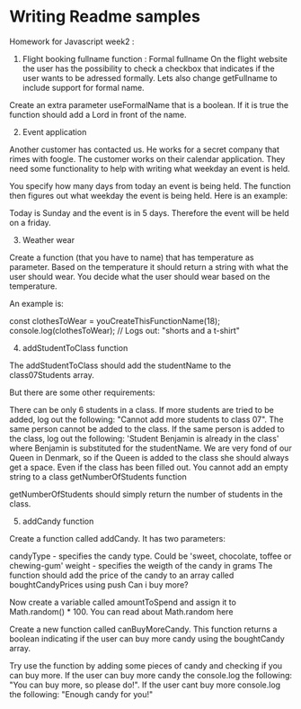 # Writing Readme samples 
Homework for Javascript week2 :
1. Flight booking fullname function :
   Formal fullname
On the flight website the user has the possibility to check a checkbox that indicates if the user wants to be adressed formally. Lets also change getFullname to include support for formal name.

Create an extra parameter useFormalName that is a boolean. If it is true the function should add a Lord in front of the name.

2. Event application

Another customer has contacted us. He works for a secret company that rimes with foogle. The customer works on their calendar application. They need some functionality to help with writing what weekday an event is held.

You specify how many days from today an event is being held. The function then figures out what weekday the event is being held. Here is an example:

Today is Sunday and the event is in 5 days. Therefore the event will be held on a friday.

3. Weather wear

Create a function (that you have to name) that has temperature as parameter. Based on the temperature it should return a string with what the user should wear. You decide what the user should wear based on the temperature.

An example is:

const clothesToWear = youCreateThisFunctionName(18);
console.log(clothesToWear); // Logs out: "shorts and a t-shirt"

4. addStudentToClass function

The addStudentToClass should add the studentName to the class07Students array.

But there are some other requirements:

There can be only 6 students in a class. If more students are tried to be added, log out the following: "Cannot add more students to class 07".
The same person cannot be added to the class. If the same person is added to the class, log out the following: 'Student Benjamin is already in the class' where Benjamin is substituted for the studentName.
We are very fond of our Queen in Denmark, so if the Queen is added to the class she should always get a space. Even if the class has been filled out.
You cannot add an empty string to a class
getNumberOfStudents function

getNumberOfStudents should simply return the number of students in the class.

5. addCandy function

Create a function called addCandy. It has two parameters:

candyType - specifies the candy type. Could be 'sweet, chocolate, toffee or chewing-gum'
weight - specifies the weigth of the candy in grams
The function should add the price of the candy to an array called boughtCandyPrices using push
Can i buy more?

Now create a variable called amountToSpend and assign it to Math.random() * 100. You can read about Math.random here

Create a new function called canBuyMoreCandy. This function returns a boolean indicating if the user can buy more candy using the boughtCandy array.

Try use the function by adding some pieces of candy and checking if you can buy more. If the user can buy more candy the console.log the following: "You can buy more, so please do!". If the user cant buy more console.log the following: "Enough candy for you!"

